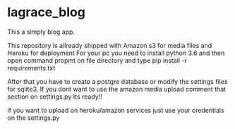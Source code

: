 # lagrace_blog
This a simply blog app.

This repository is allready shipped with Amazon s3 for media files and Heroku for deployment
For your pc you need to install python 3.6 and then open command propmt on file directory and
type pip install -r requirements.txt

After that you have to create a postgre database or modify the settings files for sqlite3.
If you dont want to use the amazon media upload comment that section on settings.py
 Its ready!!
 
 if you want to upload on heroku/amazon services just use your credentials on the settings.py
 
